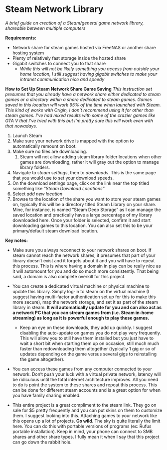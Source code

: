 # Steam Network Library
*A brief guide on creation of a Steam/general game network library, shareable between multiple computers*

**Requirements:**

- Network share for steam games hosted via FreeNAS or another share hosting system
- Plenty of relatively fast storage inside the hosted share
- Gigabit switches to connect you to that share
  - *While this will not be likely something you access from outside your home location, I still suggest having gigabit switches to make your intranet communication nice and speedy*

**How to Set Up Steam Network Share Game Saving**
*This instruction set presumes that you already have a network share either dedicated to steam games or a directory within a share dedicated to steam games. Games saved in this location will work 95% of the time when launched with Steam. This kind of works with Origin, I don’t recommend using it for other than steam games. I’ve had mixed results with some of the crazier games like GTA V that I’ve tried with this but I’m pretty sure this will work even with that nowadays.*

1. Launch Steam
2. Make sure your network drive is mapped with the option to automatically remount on boot.
3. Make sure no files are downloading.
   1. Steam will not allow adding steam library folder locations when other games are downloading, rather it will gray out the option to manage library folders.
4. Navigate to *steam settings*, then to *downloads*. This is the same page that you would use to set your download speeds.
5. On the download settings page, click on the link near the top titled something like *“Steam Download Locations”*
6. Select *add new location*
7. Browse to the location of the share you want to store your steam games on, typically this will be a directory titled Steam Library on your share. Mine, for instance, is named “Steam Deep Storage” as I can manage the saved location and practically have a large percentage of my library downloaded here.
   Once your folder is selected, confirm it and start downloading games to this location. You can also set this to be your primary/default steam download location.

**Key notes:**

- Make sure you always reconnect to your network shares on boot. If steam cannot reach the network shares, it presumes that part of your library doesn’t exist and it forgets about it and you will have to repeat this process. This is where having a domain in play can be really nice as it will automount for you and do so much more consistently. That being said, a domain is also complete overkill for this project.



- You can create a dedicated virtual machine or physical machine to update this library. Simply log-in to steam on the virtual machine (I suggest having multi-factor authentication set up for this to make this more secure), map the network storage, and set it as part of the steam library in steam. **It will automatically update for you and can also act as a network PC that you can stream games from (i.e. Steam in-home streaming) as long as it is powerful enough to play these games.**

  - Keep an eye on these downloads, they add up quickly. I suggest disabling the auto-update on games you do not play very frequently. This will allow you to still have them installed but you just have to wait a short bit when starting them up on occasion, still much much faster than redownloading them altogether (typically 1 gig or so of updates depending on the game versus several gigs to reinstalling the game altogether).



- You can access these games from any computer connected to your network. Don’t push your luck with a virtual private network, latency will be ridiculous until the total internet architecture improves. All you need to do is point the system to these shares and repeat this process. This can be done for different steam accounts and is a great option for when you have family sharing enabled.



- This entire project is a great compliment to the steam link. They go on sale for $5 pretty frequently and you can put skins on them to customize them. I suggest looking into this.
  Attaching games to your network like this opens up a lot of projects. **Go wild**. The sky is quite literally the limit here. You can do this with portable versions of programs (ex: Rufus portable installation). Keep in mind, your phone can connect to SMB shares and other share types. I fully mean it when I say that this project can go down the rabbit hole.  
